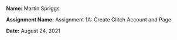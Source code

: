**Name:** Martin Spriggs

**Assignment Name:** Assignment 1A: Create Glitch Account and Page

**Date:** August 24, 2021
